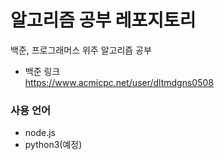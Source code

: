 #  알고리즘 공부 레포지토리
백준, 프로그래머스 위주 알고리즘 공부
- 백준 링크  
https://www.acmicpc.net/user/dltmdgns0508

### 사용 언어
- node.js
- python3(예정)
